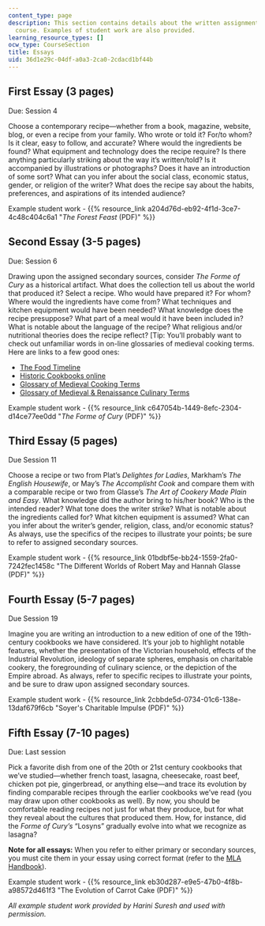 ```yaml
---
content_type: page
description: This section contains details about the written assignments for this
  course. Examples of student work are also provided.
learning_resource_types: []
ocw_type: CourseSection
title: Essays
uid: 36d1e29c-04df-a0a3-2ca0-2cdacd1bf44b
---
```


First Essay (3 pages)
---------------------

Due: Session 4

Choose a contemporary recipe—whether from a book, magazine, website, blog, or even a recipe from your family. Who wrote or told it? For/to whom? Is it clear, easy to follow, and accurate? Where would the ingredients be found? What equipment and technology does the recipe require? Is there anything particularly striking about the way it’s written/told? Is it accompanied by illustrations or photographs? Does it have an introduction of some sort? What can you infer about the social class, economic status, gender, or religion of the writer? What does the recipe say about the habits, preferences, and aspirations of its intended audience?

Example student work - {{% resource_link a204d76d-eb92-4f1d-3ce7-4c48c404c6a1 "_The Forest Feast_ (PDF)" %}}

Second Essay (3-5 pages)
------------------------

Due: Session 6

Drawing upon the assigned secondary sources, consider _The Forme of Cury_ as a historical artifact. What does the collection tell us about the world that produced it? Select a recipe. Who would have prepared it? For whom? Where would the ingredients have come from? What techniques and kitchen equipment would have been needed? What knowledge does the recipe presuppose? What part of a meal would it have been included in? What is notable about the language of the recipe? What religious and/or nutritional theories does the recipe reflect? \[Tip: You’ll probably want to check out unfamiliar words in on-line glossaries of medieval cooking terms. Here are links to a few good ones:

*   [The Food Timeline](http://www.foodtimeline.org/)
*   [Historic Cookbooks online](http://www.angelfire.com/md3/openhearthcooking/aaCookbookindex.html)
*   [Glossary of Medieval Cooking Terms](http://www.godecookery.com/glossary/glossary.htm)
*   [Glossary of Medieval & Renaissance Culinary Terms](http://www.thousandeggs.com/glossary.html)

Example student work - {{% resource_link c647054b-1449-8efc-2304-d14ce77ee0dd "_The Forme of Cury_ (PDF)" %}}

Third Essay (5 pages)
---------------------

Due Session 11

Choose a recipe or two from Plat’s _Delightes for Ladies_, Markham’s _The English Housewife_, or May’s _The Accomplisht Cook_ and compare them with a comparable recipe or two from Glasse’s _The Art of Cookery Made Plain and Easy_. What knowledge did the author bring to his/her book? Who is the intended reader? What tone does the writer strike? What is notable about the ingredients called for? What kitchen equipment is assumed? What can you infer about the writer’s gender, religion, class, and/or economic status? As always, use the specifics of the recipes to illustrate your points; be sure to refer to assigned secondary sources.

Example student work - {{% resource_link 01bdbf5e-bb24-1559-2fa0-7242fec1458c "The Different Worlds of Robert May and Hannah Glasse (PDF)" %}}

Fourth Essay (5-7 pages)
------------------------

Due Session 19

Imagine you are writing an introduction to a new edition of one of the 19th-century cookbooks we have considered. It’s your job to highlight notable features, whether the presentation of the Victorian household, effects of the Industrial Revolution, ideology of separate spheres, emphasis on charitable cookery, the foregrounding of culinary science, or the depiction of the Empire abroad. As always, refer to specific recipes to illustrate your points, and be sure to draw upon assigned secondary sources.

Example student work - {{% resource_link 2cbbde5d-0734-01c6-138e-13daf679f6cb "Soyer's Charitable Impulse (PDF)" %}}

Fifth Essay (7-10 pages)
------------------------

Due: Last session

Pick a favorite dish from one of the 20th or 21st century cookbooks that we’ve studied—whether french toast, lasagna, cheesecake, roast beef, chicken pot pie, gingerbread, or anything else—and trace its evolution by finding comparable recipes through the earlier cookbooks we’ve read (you may draw upon other cookbooks as well). By now, you should be comfortable reading recipes not just for what they produce, but for what they reveal about the cultures that produced them. How, for instance, did the _Forme of Cury’s_ “Losyns” gradually evolve into what we recognize as lasagna?

**Note for all essays:** When you refer to either primary or secondary sources, you must cite them in your essay using correct format (refer to the [MLA Handbook](https://style.mla.org/)).

Example student work - {{% resource_link eb30d287-e9e5-47b0-4f8b-a98572d461f3 "The Evolution of Carrot Cake (PDF)" %}}

_All example student work provided by Harini Suresh and used with permission._